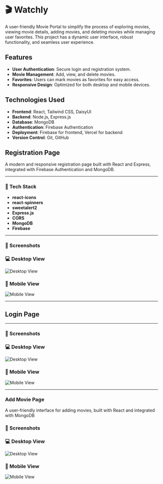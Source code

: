 # 🎬 Watchly

A user-friendly Movie Portal to simplify the process of exploring movies, viewing movie details, adding movies, and deleting movies while managing user favorites. This project has a dynamic user interface, robust functionality, and seamless user experience.

## Features
- **User Authentication**: Secure login and registration system.
- **Movie Management**: Add, view, and delete movies.
- **Favorites**: Users can mark movies as favorites for easy access.
- **Responsive Design**: Optimized for both desktop and mobile devices.

## Technologies Used
- **Frontend**: React, Tailwind CSS, DaisyUI
- **Backend**: Node.js, Express.js
- **Database**: MongoDB
- **Authentication**: Firebase Authentication
- **Deployment**: Firebase for frontend, Vercel for backend
- **Version Control**: Git, GitHub

## Registration Page

A modern and responsive registration page built with React and Express, integrated with Firebase Authentication and MongoDB.

---

### 🧰 Tech Stack

- **react-icons**
- **react-spinners**
- **sweetalert2**
- **Express.js**
- **CORS**
- **MongoDB**
- **Firebase**

---

### 📸 Screenshots

### 💻 Desktop View  
![Desktop View](./assets/registration_page_large_display.png)

### 📱 Mobile View  
![Mobile View](./assets/registration_page_small_display.png)

---
## Login Page
---
### 📸 Screenshots

### 💻 Desktop View  
![Desktop View](./assets/Login_desktop.png)

### 📱 Mobile View  
![Mobile View](./assets/login_mobile.png)

---
### Add Movie Page
A user-friendly interface for adding movies, built with React and integrated with MongoDB

### 📸 Screenshots
### 💻 Desktop View
![Desktop View](./assets/AddMovie_Desktop.png)
### 📱 Mobile View
![Mobile View](./assets/AddMovie_Mobile.png)